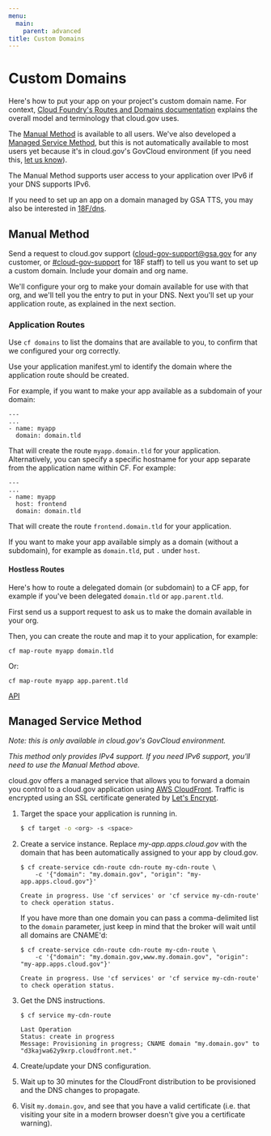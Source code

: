 ```yaml
---
menu:
  main:
    parent: advanced
title: Custom Domains
---
```


# Custom Domains

Here's how to put your app on your project's custom domain name. For context, [Cloud Foundry's Routes and Domains documentation](https://docs.cloudfoundry.org/devguide/deploy-apps/routes-domains.html) explains the overall model and terminology that cloud.gov uses.

The [Manual Method](#manual-method) is available to all users. We've also developed a [Managed Service Method](#managed-service-method), but this is not automatically available to most users yet because it's in cloud.gov's GovCloud environment (if you need this, [let us know](/help/)).

The Manual Method supports user access to your application over IPv6 if your DNS supports IPv6.

If you need to set up an app on a domain managed by GSA TTS, you may also be interested in [18F/dns](https://github.com/18F/dns).

## Manual Method

Send a request to cloud.gov support (cloud-gov-support@gsa.gov for any customer, or [#cloud-gov-support](https://18f.slack.com/messages/cloud-gov-support) for 18F staff) to tell us you want to set up a custom domain. Include your domain and org name.

We'll configure your org to make your domain available for use with that org, and we'll tell you the entry to put in your DNS. Next you'll set up your application route, as explained in the next section.

### Application Routes

Use `cf domains` to list the domains that are available to you, to confirm that we configured your org correctly.

Use your application manifest.yml to identify the domain where the application route should be created.

For example, if you want to make your app available as a subdomain of your domain:

	---
	...
	- name: myapp
	  domain: domain.tld

That will create the route `myapp.domain.tld` for your application. Alternatively, you can specify a specific hostname for your app separate from the application name within CF. For example:

	---
	...
	- name: myapp
	  host: frontend
	  domain: domain.tld

That will create the route `frontend.domain.tld` for your application.

If you want to make your app available simply as a domain (without a subdomain), for example as `domain.tld`, put `.` under `host`.

#### Hostless Routes

Here's how to route a delegated domain (or subdomain) to a CF app, for example if you've been delegated `domain.tld` or `app.parent.tld`.

First send us a support request to ask us to make the domain available in your org.

Then, you can create the route and map it to your application, for example:

	cf map-route myapp domain.tld

Or:

	cf map-route myapp app.parent.tld

[API](http://apidocs.cloudfoundry.org/206/routes/associate_app_with_the_route.html)

## Managed Service Method

*Note: this is only available in cloud.gov's GovCloud environment.*

*This method only provides IPv4 support. If you need IPv6 support, you'll need to use the Manual Method above.*

cloud.gov offers a managed service that allows you to forward a domain you control to a cloud.gov application using [AWS CloudFront](https://aws.amazon.com/cloudfront/). Traffic is encrypted using an SSL certificate generated by [Let's Encrypt](https://letsencrypt.org/).

1. Target the space your application is running in.

    ```bash
    $ cf target -o <org> -s <space>
    ```

1. Create a service instance. Replace *my-app.apps.cloud.gov* with the  domain that has been automatically assigned to your app by cloud.gov.

    ```
    $ cf create-service cdn-route cdn-route my-cdn-route \
        -c '{"domain": "my.domain.gov", "origin": "my-app.apps.cloud.gov"}'

    Create in progress. Use 'cf services' or 'cf service my-cdn-route' to check operation status.
    ```

    If you have more than one domain you can pass a comma-delimited list to the `domain` parameter, just keep in mind that the broker will wait until all domains are CNAME'd:

    ```
    $ cf create-service cdn-route cdn-route my-cdn-route \
        -c '{"domain": "my.domain.gov,www.my.domain.gov", "origin": "my-app.apps.cloud.gov"}'

    Create in progress. Use 'cf services' or 'cf service my-cdn-route' to check operation status.
    ```

1. Get the DNS instructions.

    ```
    $ cf service my-cdn-route

    Last Operation
    Status: create in progress
    Message: Provisioning in progress; CNAME domain "my.domain.gov" to "d3kajwa62y9xrp.cloudfront.net."
    ```

1. Create/update your DNS configuration.
1. Wait up to 30 minutes for the CloudFront distribution to be provisioned and the DNS changes to propagate.
1. Visit `my.domain.gov`, and see that you have a valid certificate (i.e. that visiting your site in a modern browser doesn't give you a certificate warning).
